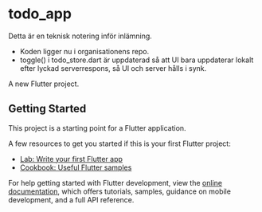 # todo_app

Detta är en teknisk notering inför inlämning.

- Koden ligger nu i organisationens repo.
- toggle() i todo_store.dart är uppdaterad så att UI bara uppdaterar lokalt efter lyckad serverrespons, så UI och server hålls i synk.

A new Flutter project.

## Getting Started

This project is a starting point for a Flutter application.

A few resources to get you started if this is your first Flutter project:

- [Lab: Write your first Flutter app](https://docs.flutter.dev/get-started/codelab)
- [Cookbook: Useful Flutter samples](https://docs.flutter.dev/cookbook)

For help getting started with Flutter development, view the
[online documentation](https://docs.flutter.dev/), which offers tutorials,
samples, guidance on mobile development, and a full API reference.
